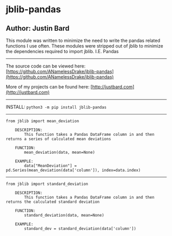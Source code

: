 # jblib-pandas
## Author: Justin Bard

This module was written to minimize the need to write the pandas related functions I use often. These modules were stripped out of jblib to minimize the dependencies required to import jblib. I.E. Pandas

---
The source code can be viewed here: [https://github.com/ANamelessDrake/jblib-pandas](https://github.com/ANamelessDrake/jblib-pandas)

More of my projects can be found here: [http://justbard.com](http://justbard.com)

---

INSTALL:  ` python3 -m pip install jblib-pandas `

---
` from jblib import mean_deviation `

```
    DESCRIPTION:
        This function takes a Pandas DataFrame column in and then returns a series of calculated mean deviations

    FUNCTION:
        mean_deviation(data, mean=None)

    EXAMPLE:
        data["MeanDeviation"] = pd.Series(mean_deviation(data['column']), index=data.index)
```

---
` from jblib import standard_deviation `

```
    DESCRIPTION:
        This function takes a Pandas DataFrame column in and then returns the calculated standard deviation

    FUNCTION:
        standard_deviation(data, mean=None)

    EXAMPLE:
        standard_dev = standard_deviation(data['column'])
```
